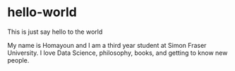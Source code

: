 # hello-world
This is just say hello to the world

My name is Homayoun and I am a third year student at Simon Fraser University. I love Data Science, philosophy, books, and getting to know new people.
